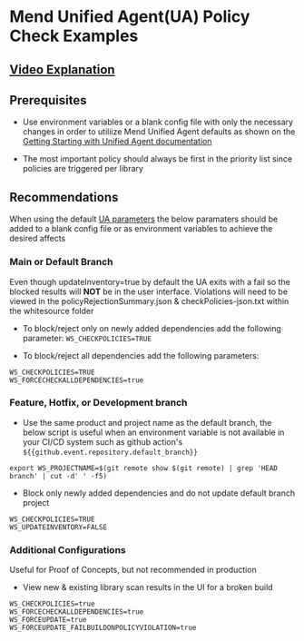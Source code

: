 # Mend Unified Agent(UA) Policy Check Examples

## [Video Explanation](https://youtu.be/LlK2ZADW0gk)

## Prerequisites 
- Use environment variables or a blank config file with only the necessary changes in order to utiliize Mend Unified Agent defaults as shown on the [Getting Starting with Unified Agent documentation](https://docs.mend.io/bundle/unified_agent/page/getting_started_with_the_unified_agent.html#Setting-Up-the-Unified-Agent)

- The most important policy should always be first in the priority list since policies are triggered per library

## Recommendations
When using the default [UA parameters](https://docs.mend.io/bundle/unified_agent/page/unified_agent_configuration_parameters.html#Policies) the below paramaters should be added to a blank config file or as environment variables to achieve the desired affects

### Main or Default Branch
Even though updateInventory=true by default the UA exits with a fail so the blocked results will **NOT** be in the user interface.   Violations will need to be viewed in the policyRejectionSummary.json & checkPolicies-json.txt within the whitesource folder

- To block/reject only on newly added dependencies add the following parameter: ```WS_CHECKPOLICIES=TRUE```

- To block/reject all dependencies add the following parameters:
```
WS_CHECKPOLICIES=TRUE
WS_FORCECHECKALLDEPENDENCIES=true
```

### Feature, Hotfix, or Development branch
- Use the same product and project name as the default branch, the below script is useful when an environment variable is not available in your CI/CD system such as github action's ```${{github.event.repository.default_branch}}```
```
export WS_PROJECTNAME=$(git remote show $(git remote) | grep 'HEAD branch' | cut -d' ' -f5)
```

- Block only newly added dependencies and do not update default branch project
```
WS_CHECKPOLICIES=TRUE
WS_UPDATEINVENTORY=FALSE
```


### Additional Configurations
Useful for Proof of Concepts, but not recommended in production

- View new & existing library scan results in the UI for a broken build
```
WS_CHECKPOLICIES=true
WS_FORCECHECKALLDEPENDENCIES=true
WS_FORCEUPDATE=true
WS_FORCEUPDATE_FAILBUILDONPOLICYVIOLATION=true
```